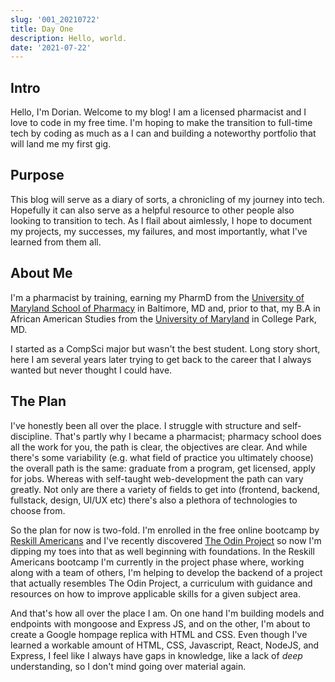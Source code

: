 ```yaml
---
slug: '001_20210722'
title: Day One
description: Hello, world.
date: '2021-07-22'
---
```


## Intro

Hello, I'm Dorian. Welcome to my blog! I am a licensed pharmacist and I love to code in my free time. I'm hoping to make the transition to full-time tech
by coding as much as a I can and building a noteworthy portfolio that will land me my first gig.

## Purpose

This blog will serve as a diary of sorts, a chronicling of my journey into tech. Hopefully it can also serve as a helpful resource to other people also
looking to transition to tech. As I flail about aimlessly, I hope to document my projects, my successes, my failures, and most importantly, what I've learned
from them all.

## About Me

I'm a pharmacist by training, earning my PharmD from the [University of Maryland School of Pharmacy](https://www.pharmacy.umaryland.edu/) in Baltimore, MD and, prior to that, my B.A in African American Studies from the [University of Maryland](https://umd.edu/) in College Park, MD.

I started as a CompSci major but wasn't the best student. Long story short, here I am several years later trying to get back to the career that I always wanted but never thought I could have.

## The Plan

I've honestly been all over the place. I struggle with structure and self-discipline. That's partly why I became a pharmacist; pharmacy school does all the work for you, the path is clear, the objectives are clear. And while there's some variability (e.g. what field of practice you ultimately choose) the overall path is the same: graduate from a program, get licensed, apply for jobs. Whereas with self-taught web-development the path can vary greatly. Not only are there a variety of fields to get into (frontend, backend, fullstack, design, UI/UX etc) there's also a plethora of technologies to choose from.

So the plan for now is two-fold. I'm enrolled in the free online bootcamp by [Reskill Americans](https://www.reskillamericans.org/) and I've recently discovered [The Odin Project](https://www.theodinproject.com/home) so now I'm dipping my toes into that as well beginning with foundations. In the Reskill Americans bootcamp I'm currently in the project phase where, working along with a team of others, I'm helping to develop the backend of a project that actually resembles The Odin Project, a curriculum with guidance and resources on how to improve applicable skills for a given subject area.

And that's how all over the place I am. On one hand I'm building models and endpoints with mongoose and Express JS, and on the other, I'm about to create a Google hompage replica with HTML and CSS. Even though I've learned a workable amount of HTML, CSS, Javascript, React, NodeJS, and Express, I feel like I always have gaps in knowledge, like a lack of _deep_ understanding, so I don't mind going over material again.
